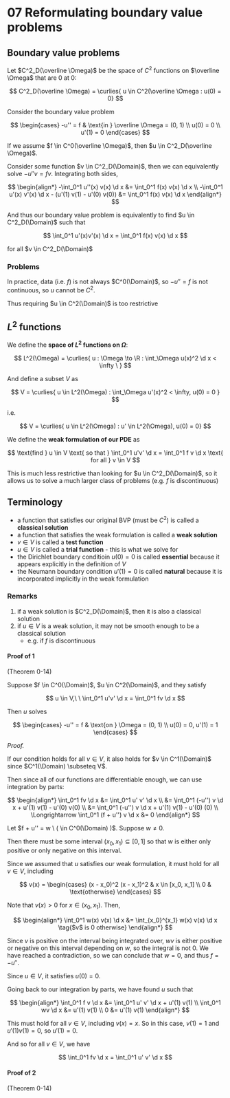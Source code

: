 # 07 Reformulating boundary value problems

$$
\newcommand{\x}{\mathbf x}
\newcommand{\y}{\mathbf y}
\newcommand{\f}{\mathbf f}
\newcommand{\j}{\mathbf j}
\newcommand{\n}{\mathbf n}
\newcommand{\v}{\mathbf v}
\newcommand{\U}{\mathbf U}
\newcommand{\abs}[1]{\left\lvert #1 \right\rvert}
\newcommand{\norm}[1]{\big\lVert #1 \big\rVert}
\newcommand{\parens}[1]{\left( #1 \right)}
\newcommand{\brackets}[1]{\left[ #1 \right]}
\newcommand{\angles}[1]{\left\langle #1 \right\rangle}
\newcommand{\curlies}[1]{\left\lbrace #1 \right\rbrace}
\newcommand{\inv}[1]{#1^{-1}}
\newcommand{\d}{\, \text{d}}
\newcommand{\dbyd}[2]{\frac{\d #1}{\d #2}}
\newcommand{\partials}[2]{\frac{\partial #1}{\partial #2}}
\newcommand{\BigO}{\mathcal O}
\newcommand{\disclapl}[1][]{\partial_{#1} \overline \partial_{#1}}
\newcommand{\Domain}{\overline \Omega}
$$

## Boundary value problems

Let $C^2_D(\overline \Omega)$ be the space of $C^2$ functions on $\overline \Omega$ that are $0$ at $0$:

$$
C^2_D(\overline \Omega) = \curlies{ u \in C^2(\overline \Omega : u(0) = 0}
$$

Consider the boundary value problem

$$
\begin{cases}
-u'' = f & \text{in } \overline \Omega = (0, 1) \\
u(0) = 0 \\
u'(1) = 0
\end{cases}
$$

If we assume $f \in C^0(\overline \Omega)$, then $u \in C^2_D(\overline \Omega)$.

Consider some function $v \in C^2_D(\Domain)$, then we can equivalently solve $-u''v = fv$. Integrating both sides,

$$
\begin{align*}
-\int_0^1 u''(x) v(x) \d x &= \int_0^1 f(x) v(x) \d x \\
-\int_0^1 u'(x) v'(x) \d x - (u'(1) v(1) - u'(0) v(0)) &= \int_0^1 f(x) v(x) \d x
\end{align*}
$$

And thus our boundary value problem is equivalently to find $u \in C^2_D(\Domain)$ such that

$$
\int_0^1 u'(x)v'(x) \d x = \int_0^1 f(x) v(x) \d x
$$

for all $v \in C^2_D(\Domain)$

### Problems

In practice, data (i.e. $f$) is not always $C^0(\Domain)$, so $-u'' = f$ is not continuous, so $u$ cannot be $C^2$.

Thus requiring $u \in C^2(\Domain)$ is too restrictive

## $L^2$ functions

We define the **space of $L^2$ functions on $\Omega$**:

$$
L^2(\Omega) = \curlies{  u : \Omega \to \R : \int_\Omega u(x)^2 \d x < \infty \ }
$$

And define a subset $V$ as

$$
V = \curlies{  u \in L^2(\Omega) : \int_\Omega u'(x)^2 < \infty, u(0) = 0 }
$$

i.e.

$$
V = \curlies{  u \in L^2(\Omega) : u' \in L^2(\Omega), u(0) = 0}
$$

We define the **weak formulation of our PDE** as

$$
\text{find } u \in V \text{ so that } \int_0^1 u'v' \d x = \int_0^1 f v \d x \text{ for all } v \in V
$$

This is much less restrictive than looking for $u \in C^2_D(\Domain)$, so it allows us to solve a much larger class of problems (e.g. $f$ is discontinuous)

## Terminology

- a function that satisfies our original BVP (must be $C^2$) is called a **classical solution**
- a function that satisfies the weak formulation is called a **weak solution**
- $v \in V$ is called a **test function**
- $u \in V$ is called a **trial function** - this is what we solve for
- the Dirichlet boundary conditioin $u(0) = 0$ is called **essential** because it appears explicitly in the definition of $V$
- the Neumann boundary condition $u'(1) = 0$ is called **natural** because it is incorporated implicitly in the weak formulation

### Remarks

1. if a weak solution is $C^2_D(\Domain)$, then it is also a classical solution
2. if $u \in V$ is a weak solution, it may not be smooth enough to be a classical solution
   - e.g. if $f$ is discontinuous

#### Proof of 1

(Theorem 0-14)

Suppose $f \in C^0(\Domain)$, $u \in C^2(\Domain)$, and they satisfy

$$
u \in V,\ \ \int_0^1 u'v' \d x = \int_0^1 fv \d x
$$

Then $u$ solves

$$
\begin{cases}
-u'' = f & \text{on } \Omega = (0, 1) \\
u(0) = 0, u'(1) = 1
\end{cases}
$$

*Proof.*

If our condition holds for all $v \in V$, it also holds for $v \in C^1(\Domain)$ since $C^1(\Domain) \subseteq V$.

Then since all of our functions are differentiable enough, we can use integration by parts:

$$
\begin{align*}
\int_0^1 fv \d x &= \int_0^1 u' v' \d x \\
&= \int_0^1 (-u'') v \d x + u'(1) v(1) - u'(0) v(0) \\
&= \int_0^1 (-u'') v \d x + u'(1) v(1) - u'(0) (0) \\
\Longrightarrow \int_0^1 (f + u'') v \d x &= 0
\end{align*}
$$

Let $f + u'' = w \ ( \in C^0(\Domain) )$. Suppose $w \neq 0$.

Then there must be some interval $(x_0, x_1) \subseteq [0, 1]$ so that $w$ is either only positive or only negative on this interval.

Since we assumed that $u$ satisfies our weak formulation, it must hold for all $v \in V$, including

$$
v(x) = \begin{cases}
(x - x_0)^2 (x - x_1)^2 & x \in [x_0, x_1] \\
0 & \text{otherwise}
\end{cases}
$$

Note that $v(x) > 0$ for $x \in (x_0, x_1)$. Then,

$$
\begin{align*}
\int_0^1 w(x) v(x) \d x &= \int_{x_0}^{x_1} w(x) v(x) \d x \tag{$v$ is 0 otherwise}
\end{align*}
$$

Since $v$ is positive on the interval being integrated over, $wv$ is either positive or negative on this interval depending on $w$, so the integral is not 0. We have reached a contradiction, so we can conclude that $w = 0$, and thus $f = -u''$.

Since $u \in V$, it satisfies $u(0) = 0$.

Going back to our integration by parts, we have found $u$ such that

$$
\begin{align*}
\int_0^1 f v \d x &= \int_0^1 u' v' \d x + u'(1) v(1) \\
\int_0^1 wv \d x &= u'(1) v(1) \\
0 &= u'(1) v(1)
\end{align*}
$$

This must hold for all $v \in V$, including $v(x) = x$. So in this case, $v(1) = 1$ and $u'(1)v(1) = 0$, so $u'(1) = 0$​.

And so for all $v \in V$, we have

$$
\int_0^1 fv \d x = \int_0^1 u' v' \d x
$$


#### Proof of 2

(Theorem 0-14)

